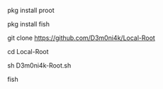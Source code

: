 pkg install proot

pkg install fish

git clone https://github.com/D3m0ni4k/Local-Root

cd Local-Root

sh D3m0ni4k-Root.sh

fish
